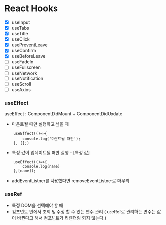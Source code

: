 # React Hooks

- [x] useInput
- [x] useTabs
- [x] useTitle
- [x] useClick
- [x] usePreventLeave
- [x] useConfirm
- [x] useBeforeLeave
- [ ] useFadeIn
- [ ] useFullscreen
- [ ] useNetwork
- [ ] useNotification
- [ ] useScroll
- [ ] useAxios

### useEffect

useEffect : ComponentDidMount + ComponentDidUpdate

- 마운트될 때만 실행하고 싶을 때

```
    useEffect(()=>{
        console.log('마운트될 때만');
    }, [];)
```

- 특정 값이 업데이트될 때만 실행 - [특정 값]

```
    useEffect(()=>{
        console.log(name)
    },[name]);
```

- addEventListner를 사용했다면 removeEventListner로 마무리

### useRef

- 특정 DOM을 선택해야 할 때
- 컴포넌트 안에서 조회 및 수정 할 수 있는 변수 관리 ( useRef로 관리하는 변수는 값이 바뀐다고 해서 컴포넌트가 리렌더링 되지 않는다.)
